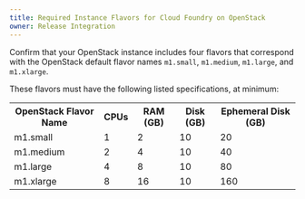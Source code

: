 ```yaml
---
title: Required Instance Flavors for Cloud Foundry on OpenStack
owner: Release Integration
---
```


<strong></strong>

Confirm that your OpenStack instance includes four flavors that correspond
with the OpenStack default flavor names `m1.small`, `m1.medium`, `m1.large`, and
`m1.xlarge`.

These flavors must have the following listed specifications, at minimum:
    <table class="nice">
      <tr>
        <th>OpenStack Flavor Name</th>
        <th>CPUs</th>
        <th>RAM (GB)</th>
        <th>Disk (GB)</th>
        <th>Ephemeral Disk (GB)</th>
      </tr>
      <tr>
        <td>m1.small</td>
        <td>1</td>
        <td>2</td>
        <td>10</td>
        <td>20</td>
      </tr>
      <tr>
        <td>m1.medium</td>
        <td>2</td>
        <td>4</td>
        <td>10</td>
        <td>40</td>
      </tr>
      <tr>
        <td>m1.large</td>
        <td>4</td>
        <td>8</td>
        <td>10</td>
        <td>80</td>
      </tr>
      <tr>
        <td>m1.xlarge</td>
        <td>8</td>
        <td>16</td>
        <td>10</td>
        <td>160</td>
      </tr>
    </table>
